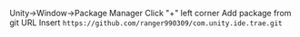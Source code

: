 Unity->Window->Package Manager
Click "+" left corner
Add package from git URL
Insert `https://github.com/ranger990309/com.unity.ide.trae.git`
